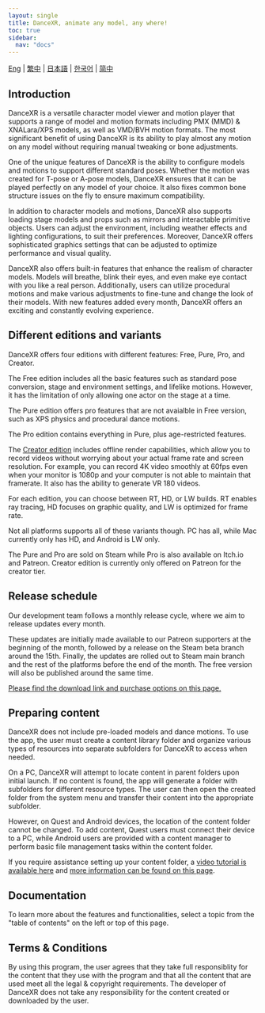 ```yaml
---
layout: single
title: DanceXR, animate any model, any where!
toc: true
sidebar:
  nav: "docs"
---
```

[Eng](/dancexr/index) | [繁中](/tw/dancexr/index) | [日本語](/jp/dancexr/index) | [한국어](/kr/dancexr/index) | [简中](/zh/dancexr/index)


## Introduction

DanceXR is a versatile character model viewer and motion player that supports a range of model and motion formats including PMX (MMD) & XNALara/XPS models, as well as VMD/BVH motion formats. The most significant benefit of using DanceXR is its ability to play almost any motion on any model without requiring manual tweaking or bone adjustments.

One of the unique features of DanceXR is the ability to configure models and motions to support different standard poses. Whether the motion was created for T-pose or A-pose models, DanceXR ensures that it can be played perfectly on any model of your choice. It also fixes common bone structure issues on the fly to ensure maximum compatibility.

In addition to character models and motions, DanceXR also supports loading stage models and props such as mirrors and interactable primitive objects. Users can adjust the environment, including weather effects and lighting configurations, to suit their preferences. Moreover, DanceXR offers sophisticated graphics settings that can be adjusted to optimize performance and visual quality.

DanceXR also offers built-in features that enhance the realism of character models. Models will breathe, blink their eyes, and even make eye contact with you like a real person. Additionally, users can utilize procedural motions and make various adjustments to fine-tune and change the look of their models. With new features added every month, DanceXR offers an exciting and constantly evolving experience.


## Different editions and variants

DanceXR offers four editions with different features: Free, Pure, Pro, and Creator.

The Free edition includes all the basic features such as standard pose conversion, stage and environment settings, and lifelike motions. However, it has the limitation of only allowing one actor on the stage at a time.

The Pure edition offers pro features that are not avaialble in Free version, such as XPS physics and procedural dance motions. 

The Pro edition contains everything in Pure, plus age-restricted features.

The [Creator edition](/dancexr/creator.md) includes offline render capabilities, which allow you to record videos without worrying about your actual frame rate and screen resolution. For example, you can record 4K video smoothly at 60fps even when your monitor is 1080p and your computer is not able to maintain that framerate. It also has the ability to generate VR 180 videos.

For each edition, you can choose between RT, HD, or LW builds. RT enables ray tracing, HD focuses on graphic quality, and LW is optimized for frame rate.

Not all platforms supports all of these variants though. PC has all, while Mac currently only has HD, and Android is LW only.

The Pure and Pro are sold on Steam while Pro is also available on Itch.io and Patreon. Creator edition is currently only offered on Patreon for the creator tier. 


## Release schedule

Our development team follows a monthly release cycle, where we aim to release updates every month. 

These updates are initially made available to our Patreon supporters at the beginning of the month, followed by a release on the Steam beta branch around the 15th. Finally, the updates are rolled out to Steam main branch and the rest of the platforms before the end of the month. The free version will also be published around the same time. 

[Please find the download link and purchase options on this page.](/dancexr/download.md)


## Preparing content

DanceXR does not include pre-loaded models and dance motions. To use the app, the user must create a content library folder and organize various types of resources into separate subfolders for DanceXR to access when needed.

On a PC, DanceXR will attempt to locate content in parent folders upon initial launch. If no content is found, the app will generate a folder with subfolders for different resource types. The user can then open the created folder from the system menu and transfer their content into the appropriate subfolder.

However, on Quest and Android devices, the location of the content folder cannot be changed. To add content, Quest users must connect their device to a PC, while Android users are provided with a content manager to perform basic file management tasks within the content folder.

If you require assistance setting up your content folder, a [video tutorial is available here](https://www.youtube.com/watch?v=kjzxGEd8SqM&list=PLiOnKm2t3bhLV3HcABEs0xjqgrYcmDQcr&index=3) and [more information can be found on this page](dancexr/preparecontent.md).


## Documentation

To learn more about the features and functionalities, select a topic from the "table of contents" on the left or top of this page.


## Terms & Conditions
By using this program, the user agrees that they take full responsiblity for the content that they use with the program and that all the content that are used meet all the legal & copyright requirements. The developer of DanceXR does not take any responsibility for the content created or downloaded by the user.  




